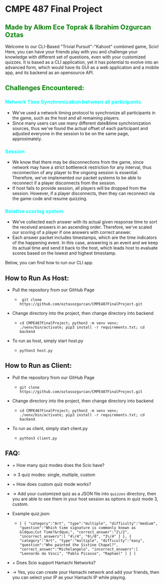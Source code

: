# CMPE 487 Final Project

## <span style="color:green">Made by Alkım Ece Toprak & Ibrahim Ozgurcan Oztas</span>

Welcome to our CLI-Based "Trivial Pursuit"-"Kahoot" combined game, Scio!
Here, you can have your friends play with you and challenge your knowledge with different set of questions, even with your customized quizzes.
It is based as a CLI application, yet it has potential to evolve into an advanced form, which would have its GUI as a web application and a mobile app, and its backend as an opensource API.

## <span style="color:green">Challenges Encountered:</span>

### <span style="color:cyan">Network Time Synchronization between all participants</span>
- We've used a network timing protocol to synchronize all participants in the game, such as the host and all remaining players.
- Since many users can use many different date&time synchronization sources, thus we've found the actual offset of each participant and adjusted everyone in the session to be on the same page, approximately.

### <span style="color:cyan">Session</span>
- We know that there may be disconnections from the game, since network may have a strict bottleneck restriction for any interval, thus reconnection of any player to the ongoing session is essential. Therefore, we've implemented our packet systems to be able to reconnect if a player disconnects from the session.
- If host fails to provide session, all players will be dropped from the session. However, if a player disconnects, then they can reconnect via the game code and resume quizzing.

### <span style="color:cyan">Relative scoring system</span>
- We've collected each answer with its actual given response time to sort the received answers in an ascending order. Therefore, we've scaled our scoring of a player if one answers with correct answer.
- Each answer packet includes timestamps, which are the time indicators of the happening event. In this case, answering is an event and we keep its actual time and send it back to the host, which leads host to evaluate scores based on the lowest and highest timestamp.

Below, you can find how to run our CLI app.

## How to Run As Host:
- Pull the repository from our GitHub Page
    - `
    git clone https://github.com/oztasozgurcan/CMPE487FinalProject.git`

- Change directory into the project, then change directory into backend
    - `
    cd CMPE487FinalProject;
    python3 -m venv venv;
    ./venv/bin/activate;
    pip3 install -r requirements.txt;
    cd backend
    `

- To run as host, simply start host.py
    - `
    python3 host.py
    `

## How to Run as Client:
- Pull the repository from our GitHub Page
    - `
    git clone https://github.com/oztasozgurcan/CMPE487FinalProject.git
    `

- Change directory into the project, then change directory into backend
    - `
    cd CMPE487FinalProject;
    python3 -m venv venv;
    ./venv/bin/activate;
    pip3 install -r requirements.txt;
    cd backend
    `
- To run as client, simply start client.py
    - `
    python3 client.py
    `

## FAQ:
- \+ How many quiz modes does the Scio have?
- -> 3 quiz modes: single, multiple, custom

- \+ How does custom quiz mode works?
- -> Add your customized quiz as a JSON file into `quizzes` directory, then you are able to see them in your host session as options in quiz mode 3, custom.
- Example quiz.json:
    - `[
   {
      "category":"Art",
      "type":"multiple",
      "difficulty":"medium",
      "question":"Which time signature is commonly known as &ldquo;Cut Time?&rdquo;",
      "correct_answer":"2\/2",
      "incorrect_answers":[
         "4\/4",
         "6\/8",
         "3\/4"
      ]
   },
   {
      "category":"Art",
      "type":"multiple",
      "difficulty":"easy",
      "question":"Who painted the Sistine Chapel?",
      "correct_answer":"Michelangelo",
      "incorrect_answers":[
         "Leonardo da Vinci",
         "Pablo Picasso",
         "Raphael"
      ]
   }
]`

- \+ Does Scio support Hamachi Networks?
- -> Yes, you can create your Hamachi network and add your friends, then you can select your IP as your Hamachi IP while playing.